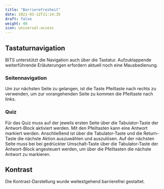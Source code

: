 ```yaml
---
title: "Barrierefreiheit"
date: 2021-03-12T11:14:35
draft: false
weight: 40
icon: universal-access
---
```


## Tastaturnavigation

BITS unterstützt die Navigation auch über die Tastatur. Aufzuklappende weiterführende Erläuterungen erfordern aktuell noch eine Mausbedienung.

### Seitennavigation

Um zur nächsten Seite zu gelangen, ist die Taste Pfeiltaste nach rechts zu verwenden, um zur vorangehenden Seite zu kommen die Pfeiltaste nach links.

### Quiz

Für das Quiz muss auf der jeweils ersten Seite über die Tabulator-Taste der Antwort-Block aktiviert werden. Mit den Pfeiltasten kann eine Antwort markiert werden. Anschließend ist über die Tabulator-Taste und die Return-Taste die nächste Aktion auszuwählen und auszulösen. Auf der nächsten Seite muss bei bei gedrückter Umschalt-Taste über die Tabulator-Taste der Antwort-Block angesteuert werden, um über die Pfeiltasten die nächste Antwort zu markieren.

## Kontrast

Die Kontrast-Darstellung wurde weitestgehend barrierefrei gestaltet.
